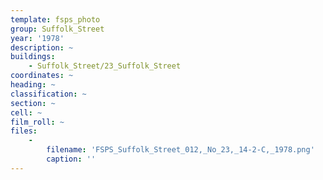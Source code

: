 ```yaml
---
template: fsps_photo
group: Suffolk_Street
year: '1978'
description: ~
buildings:
    - Suffolk_Street/23_Suffolk_Street
coordinates: ~
heading: ~
classification: ~
section: ~
cell: ~
film_roll: ~
files:
    -
        filename: 'FSPS_Suffolk_Street_012,_No_23,_14-2-C,_1978.png'
        caption: ''
---
```

